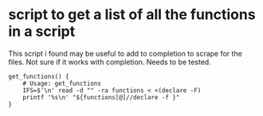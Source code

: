 # script to get a list of all the functions in a script

This script i found may be useful to add to completion to scrape for the
files. Not sure if it works with completion. Needs to be tested.

```
get_functions() {
    # Usage: get_functions
    IFS=$'\n' read -d "" -ra functions < <(declare -F)
    printf '%s\n' "${functions[@]//declare -f }"
}
```
